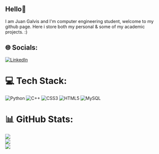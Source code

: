 ## Hello👋

I am Juan Galvis and I'm computer engineering student, welcome to my github page. Here i store both my personal & some of my academic projects. :)<br>


## 🌐 Socials:
[![LinkedIn](https://img.shields.io/badge/LinkedIn-%230077B5.svg?logo=linkedin&logoColor=white)](https://www.linkedin.com/in/j-galvis/) 

# 💻 Tech Stack:
![Python](https://img.shields.io/badge/python-3670A0?style=for-the-badge&logo=python&logoColor=ffdd54) ![C++](https://img.shields.io/badge/c++-%2300599C.svg?style=for-the-badge&logo=c%2B%2B&logoColor=white)  ![CSS3](https://img.shields.io/badge/css3-%231572B6.svg?style=for-the-badge&logo=css3&logoColor=white) ![HTML5](https://img.shields.io/badge/html5-%23E34F26.svg?style=for-the-badge&logo=html5&logoColor=white) ![MySQL](https://img.shields.io/badge/mysql-4479A1.svg?style=for-the-badge&logo=mysql&logoColor=white)  

# 📊 GitHub Stats:
![](https://github-readme-stats.vercel.app/api?username=J-Galvis&theme=highcontrast&hide_border=false&include_all_commits=true&count_private=false)<br/>
![](https://github-readme-streak-stats.herokuapp.com/?user=J-Galvis&theme=highcontrast&hide_border=false)<br/>
![](https://github-readme-stats.vercel.app/api/top-langs/?username=J-Galvis&theme=highcontrast&hide_border=false&include_all_commits=true&count_private=false&layout=compact)

